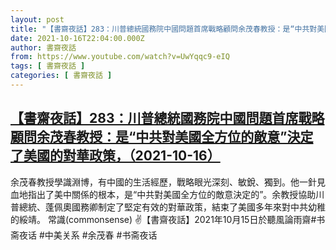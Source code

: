 ```yaml
---
layout: post
title: "【書齋夜話】283：川普總統國務院中國問題首席戰略顧問余茂春教授：是“中共對美國全方位的敵意”決定了美國的對華政策，（2021-10-16）"
date: 2021-10-16T22:04:00.000Z
author: 書齋夜話
from: https://www.youtube.com/watch?v=UwYqqc9-eIQ
tags: [ 書齋夜話 ]
categories: [ 書齋夜話 ]
---
```

<!--1634421840000-->
[【書齋夜話】283：川普總統國務院中國問題首席戰略顧問余茂春教授：是“中共對美國全方位的敵意”決定了美國的對華政策，（2021-10-16）](https://www.youtube.com/watch?v=UwYqqc9-eIQ)
------

<div>
余茂春教授學識淵博，有中國的生活經歷，戰略眼光深刻、敏銳、獨到。他一針見血地指出了美中關係的根本，是“中共對美國全方位的敵意決定的”。余教授協助川普總統、蓬佩奧國務卿制定了堅定有效的對華政策，結束了美國多年來對中共幼稚的綏靖。     常識(commonsense) ✌【書齋夜話】2021年10月15日於聽風論雨齋#书斋夜话           #中美关系 #余茂春 #书斋夜话
</div>
